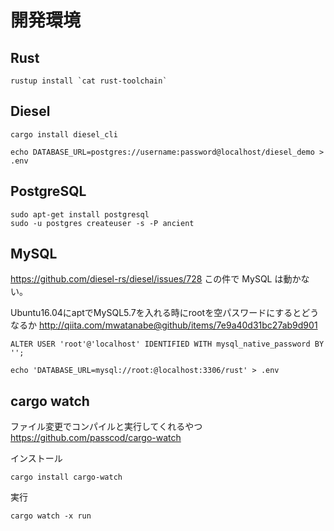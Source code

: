# 開発環境

## Rust

```
rustup install `cat rust-toolchain`
```

## Diesel

```
cargo install diesel_cli
```

```
echo DATABASE_URL=postgres://username:password@localhost/diesel_demo > .env
```

## PostgreSQL

```
sudo apt-get install postgresql
sudo -u postgres createuser -s -P ancient
```

## MySQL

https://github.com/diesel-rs/diesel/issues/728
この件で MySQL は動かない。

Ubuntu16.04にaptでMySQL5.7を入れる時にrootを空パスワードにするとどうなるか
http://qiita.com/mwatanabe@github/items/7e9a40d31bc27ab9d901

```
ALTER USER 'root'@'localhost' IDENTIFIED WITH mysql_native_password BY '';
```

```
echo 'DATABASE_URL=mysql://root:@localhost:3306/rust' > .env
```

##  cargo watch

ファイル変更でコンパイルと実行してくれるやつ
https://github.com/passcod/cargo-watch

インストール

```
cargo install cargo-watch
````

実行

```
cargo watch -x run
```
